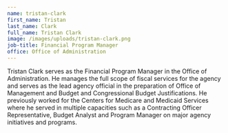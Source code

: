```yaml
---
name: tristan-clark
first_name: Tristan
last_name: Clark
full_name: Tristan Clark
image: /images/uploads/tristan-clark.png
job-title: Financial Program Manager
office: Office of Administration
---
```

Tristan Clark serves as the Financial Program Manager in the Office of Administration. He manages the full scope of fiscal services for the agency and serves as the lead agency official in the preparation of Office of Management and Budget and Congressional Budget Justifications. He previously worked for the Centers for Medicare and Medicaid Services where he served in multiple capacities such as a Contracting Officer Representative, Budget Analyst and Program Manager on major agency initiatives and programs.